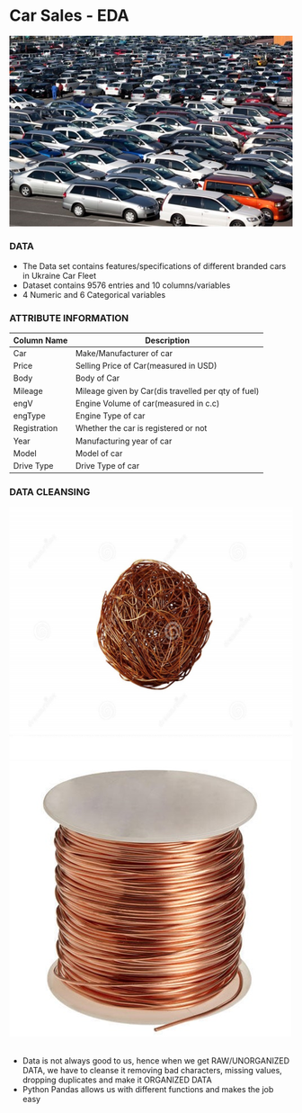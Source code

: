 # Car Sales - EDA
![image1](/UkraineCarFleetSales/images/carfleet.png)
### DATA
- The Data set contains features/specifications of different branded cars in Ukraine Car Fleet
- Dataset contains 9576 entries and 10 columns/variables
- 4 Numeric and 6 Categorical variables<br>
### ATTRIBUTE INFORMATION
| Column Name   | Description                                               |
| ------------- | -------------                                             | 
| Car           | Make/Manufacturer of car                                  | 
| Price         | Selling Price of Car(measured in USD)                     |  
| Body          | Body of Car                                               | 
| Mileage       | Mileage given by Car(dis travelled per qty of fuel)       |                                            
| engV          | Engine Volume of car(measured in c.c)                     |   
| engType       | Engine Type of car                                        |
| Registration  | Whether the car is registered or not                      |
| Year          | Manufacturing year of car                                 |
| Model         | Model of car                                              |
| Drive Type    | Drive Type of car                                         |<br>
### DATA CLEANSING
![image2](/UkraineCarFleetSales/images/unorg_data.png) ![image3](/UkraineCarFleetSales/images/org_data.png)<br><br/>
- Data is not always good to us, hence when we get RAW/UNORGANIZED DATA, we have to cleanse it removing bad characters, missing values, dropping duplicates and make it ORGANIZED DATA
- Python Pandas allows us with different functions and makes the job easy
